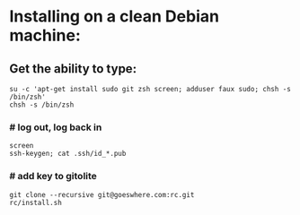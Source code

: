 # Installing on a clean Debian machine:

## Get the ability to type:

    su -c 'apt-get install sudo git zsh screen; adduser faux sudo; chsh -s /bin/zsh'
    chsh -s /bin/zsh

### # log out, log back in

    screen
    ssh-keygen; cat .ssh/id_*.pub

### # add key to gitolite

    git clone --recursive git@goeswhere.com:rc.git
    rc/install.sh


